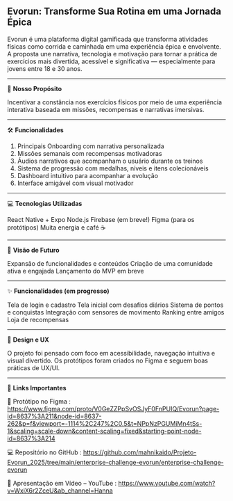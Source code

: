 **Evorun: Transforme Sua Rotina em uma Jornada Épica**
----------------------------------------------------------------------------------------------------------------------------------------------
Evorun é uma plataforma digital gamificada que transforma atividades físicas como corrida e caminhada em uma experiência épica e envolvente. A proposta une narrativa, tecnologia e motivação para tornar a prática de exercícios mais divertida, acessível e significativa — especialmente para jovens entre 18 e 30 anos.

----------------------------------------------------------------------------------------------------------------------------------------------
🎯 **Nosso Propósito**

Incentivar a constância nos exercícios físicos por meio de uma experiência interativa baseada em missões, recompensas e narrativas imersivas.

----------------------------------------------------------------------------------------------------------------------------------------------
🛠️ **Funcionalidades**

1. Principais Onboarding com narrativa personalizada 
2. Missões semanais com recompensas motivadoras 
3. Áudios narrativos que acompanham o usuário durante os treinos 
4. Sistema de progressão com medalhas, níveis e itens colecionáveis 
5. Dashboard intuitivo para acompanhar a evolução 
6. Interface amigável com visual motivador

----------------------------------------------------------------------------------------------------------------------------------------------
💻 **Tecnologias Utilizadas**

React Native + Expo
Node.js
Firebase (em breve!)
Figma (para os protótipos)
Muita energia e café ☕

----------------------------------------------------------------------------------------------------------------------------------------------
🔮 **Visão de Futuro**

Expansão de funcionalidades e conteúdos 
Criação de uma comunidade ativa e engajada 
Lançamento do MVP em breve

----------------------------------------------------------------------------------------------------------------------------------------------
✨ **Funcionalidades (em progresso)**

Tela de login e cadastro 
Tela inicial com desafios diários 
Sistema de pontos e conquistas 
Integração com sensores de movimento 
Ranking entre amigos 
Loja de recompensas

----------------------------------------------------------------------------------------------------------------------------------------------
🎨 **Design e UX**

O projeto foi pensado com foco em acessibilidade, navegação intuitiva e visual divertido. Os protótipos foram criados no Figma e seguem boas práticas de UX/UI.

----------------------------------------------------------------------------------------------------------------------------------------------
🔗 **Links Importantes**

🎨 Protótipo no Figma : https://www.figma.com/proto/V0GeZZPpSvOSJyF0FnPUIQ/Evorun?page-id=8637%3A211&node-id=8637-262&p=f&viewport=-1114%2C247%2C0.5&t=NPpNzPGUMiMn4tSs-1&scaling=scale-down&content-scaling=fixed&starting-point-node-id=8637%3A214

💻 Repositório no GitHub : https://github.com/mahnikaido/Projeto-Evorun_2025/tree/main/enterprise-challenge-evorun/enterprise-challenge-evorun

🎥 Apresentação em Vídeo – YouTube : https://www.youtube.com/watch?v=WxiX6r2ZceU&ab_channel=Hanna
